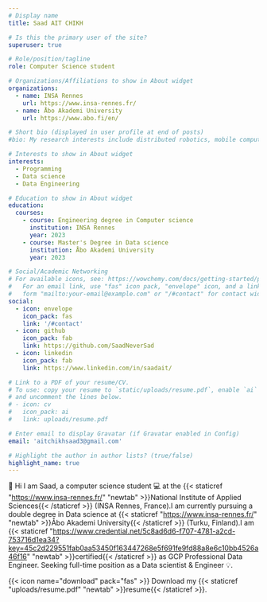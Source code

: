 ```yaml
---
# Display name
title: Saad AIT CHIKH

# Is this the primary user of the site?
superuser: true

# Role/position/tagline
role: Computer Science student

# Organizations/Affiliations to show in About widget
organizations:
  - name: INSA Rennes
    url: https://www.insa-rennes.fr/
  - name: Åbo Akademi University
    url: https://www.abo.fi/en/

# Short bio (displayed in user profile at end of posts)
#bio: My research interests include distributed robotics, mobile computing and programmable matter.

# Interests to show in About widget
interests:
  - Programming
  - Data science
  - Data Engineering

# Education to show in About widget
education:
  courses:
    - course: Engineering degree in Computer science
      institution: INSA Rennes
      year: 2023
    - course: Master's Degree in Data science
      institution: Åbo Akademi University
      year: 2023

# Social/Academic Networking
# For available icons, see: https://wowchemy.com/docs/getting-started/page-builder/#icons
#   For an email link, use "fas" icon pack, "envelope" icon, and a link in the
#   form "mailto:your-email@example.com" or "/#contact" for contact widget.
social:
  - icon: envelope
    icon_pack: fas
    link: '/#contact'
  - icon: github
    icon_pack: fab
    link: https://github.com/SaadNeverSad
  - icon: linkedin
    icon_pack: fab
    link: https://www.linkedin.com/in/saadait/

# Link to a PDF of your resume/CV.
# To use: copy your resume to `static/uploads/resume.pdf`, enable `ai` icons in `params.toml`,
# and uncomment the lines below.
# - icon: cv
#   icon_pack: ai
#   link: uploads/resume.pdf

# Enter email to display Gravatar (if Gravatar enabled in Config)
email: 'aitchikhsaad3@gmail.com'

# Highlight the author in author lists? (true/false)
highlight_name: true
---
```



👋 Hi I am Saad, a computer science student 💻 at the {{< staticref "https://www.insa-rennes.fr/" "newtab" >}}National Institute of Applied Sciences{{< /staticref >}} (INSA Rennes, France).I am currently pursuing a double degree in Data science at {{< staticref "https://www.insa-rennes.fr/" "newtab" >}}Åbo Akademi University{{< /staticref >}} (Turku, Finland).I am {{< staticref "https://www.credential.net/5c8ad6d6-f707-4781-a2cd-753716d1ea34?key=45c2d229551fab0aa53450f163447268e5f691fe9fd88a8e6c10bb4526a46f16" "newtab" >}}certified{{< /staticref >}} as GCP Professional Data Engineer. Seeking full-time position as a Data scientist & Engineer 💡.





{{< icon name="download" pack="fas" >}} Download my {{< staticref "uploads/resume.pdf" "newtab" >}}resume{{< /staticref >}}.
